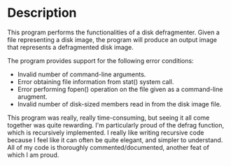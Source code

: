 # Description
This program performs the functionalities of a disk defragmenter. Given a file representing a disk image,
the program will produce an output image that represents a defragmented disk image.

The program provides support for the following error conditions:
- Invalid number of command-line arguments.
- Error obtaining file information from stat() system call.
- Error performing fopen() operation on the file given as a command-line arugment.
- Invalid number of disk-sized members read in from the disk image file.

This program was really, really time-consuming, but seeing it all come together was quite rewarding.
I'm particularly proud of the defrag function, which is recursively implemented. I really like
writing recursive code because I feel like it can often be quite elegant, and simpler
to understand. All of my code is thoroughly commented/documented, another feat of which I am proud.
